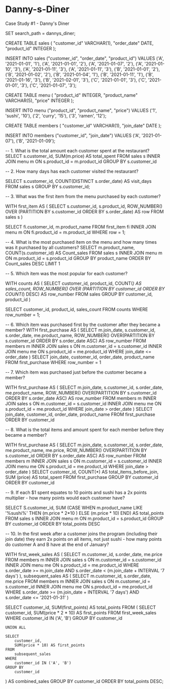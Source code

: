 # Danny-s-Diner
Case Study #1 - Danny's Diner

SET search_path = dannys_diner;

CREATE TABLE sales (
  "customer_id" VARCHAR(1),
  "order_date" DATE,
  "product_id" INTEGER
);

INSERT INTO sales
  ("customer_id", "order_date", "product_id")
VALUES
  ('A', '2021-01-01', '1'),
  ('A', '2021-01-01', '2'),
  ('A', '2021-01-07', '2'),
  ('A', '2021-01-10', '3'),
  ('A', '2021-01-11', '3'),
  ('A', '2021-01-11', '3'),
  ('B', '2021-01-01', '2'),
  ('B', '2021-01-02', '2'),
  ('B', '2021-01-04', '1'),
  ('B', '2021-01-11', '1'),
  ('B', '2021-01-16', '3'),
  ('B', '2021-02-01', '3'),
  ('C', '2021-01-01', '3'),
  ('C', '2021-01-01', '3'),
  ('C', '2021-01-07', '3');
 

CREATE TABLE menu (
  "product_id" INTEGER,
  "product_name" VARCHAR(5),
  "price" INTEGER
);

INSERT INTO menu
  ("product_id", "product_name", "price")
VALUES
  ('1', 'sushi', '10'),
  ('2', 'curry', '15'),
  ('3', 'ramen', '12');
  

CREATE TABLE members (
  "customer_id" VARCHAR(1),
  "join_date" DATE
);

INSERT INTO members
  ("customer_id", "join_date")
VALUES
  ('A', '2021-01-07'),
  ('B', '2021-01-09');
  
  
 -- 1. What is the total amount each customer spent at the restaurant?
SELECT s.customer_id, SUM(m.price) AS total_spent
FROM sales s
INNER JOIN menu m
	ON s.product_id = m.product_id
GROUP BY s.customer_id


-- 2. How many days has each customer visited the restaurant?

SELECT s.customer_id, COUNT(DISTINCT s.order_date) AS visit_days
FROM sales s
GROUP BY s.customer_id;


-- 3. What was the first item from the menu purchased by each customer?

WITH first_item AS (
  	SELECT s.customer_id,
  		   s.product_id,
  		   ROW_NUMBER() OVER (PARTITION BY s.customer_id ORDER BY s.order_date) AS row
  	FROM sales s
)
  
SELECT fi.customer_id, m.product_name
FROM first_item fi
INNER JOIN menu m
	ON fi.product_id = m.product_id
WHERE row = 1;

-- 4. What is the most purchased item on the menu and how many times was it purchased by all customers?
SELECT m.product_name, COUNT(s.customer_id) AS Count_sales
FROM sales s
INNER JOIN menu m
	ON m.product_id = s.product_id
GROUP BY product_name
ORDER BY Count_sales DESC
LIMIT 1


-- 5. Which item was the most popular for each customer?

WITH counts AS (
  	SELECT 
        customer_id, 
        product_id, 
        COUNT(*) AS sales_count, 
        ROW_NUMBER() OVER (PARTITION BY customer_id ORDER BY COUNT(*) DESC) AS row_number
	FROM sales
    GROUP BY customer_id, product_id
)

SELECT customer_id, product_id, sales_count
FROM counts
WHERE row_number = 1;

-- 6. Which item was purchased first by the customer after they became a member?
 WITH first_purchase AS (
    SELECT m.join_date,
   			s.customer_id, 
  			s.order_date, 
  			me.product_name, 
  			ROW_NUMBER() OVER(PARTITION BY s.customer_id ORDER BY s.order_date ASC) AS row_number
FROM members m
INNER JOIN sales s
	ON m.customer_id = s.customer_id
INNER JOIN menu me
	ON s.product_id = me.product_id
WHERE join_date <= order_date
   )
SELECT join_date, customer_id, order_date, product_name
FROM first_purchase
WHERE row_number = 1

-- 7. Which item was purchased just before the customer became a member?

 WITH first_purchase AS (
    SELECT m.join_date,
   			s.customer_id, 
  			s.order_date, 
  			me.product_name, 
  			ROW_NUMBER() OVER(PARTITION BY s.customer_id ORDER BY s.order_date ASC) AS row_number
FROM members m
INNER JOIN sales s
	ON m.customer_id = s.customer_id
INNER JOIN menu me
	ON s.product_id = me.product_id
WHERE join_date > order_date
   )
SELECT join_date, customer_id, order_date, product_name
FROM first_purchase
ORDER BY customer_id

-- 8. What is the total items and amount spent for each member before they became a member?

WITH first_purchase AS (
    SELECT m.join_date,
   			s.customer_id, 
  			s.order_date, 
  			me.product_name, 
   			me.price,
  			ROW_NUMBER() OVER(PARTITION BY s.customer_id ORDER BY s.order_date ASC) AS row_number
FROM members m
INNER JOIN sales s
	ON m.customer_id = s.customer_id
INNER JOIN menu me
	ON s.product_id = me.product_id
WHERE join_date > order_date
   )
SELECT  customer_id, COUNT(*) AS total_items_before_join, SUM (price) AS total_spent
FROM first_purchase
GROUP BY customer_id
ORDER BY customer_id


-- 9.  If each $1 spent equates to 10 points and sushi has a 2x points multiplier - how many points would each customer have?

SELECT S.customer_id, 
		SUM (CASE 
        	WHEN m.product_name LIKE '%sushi%' THEN (m.price * 2*10 )
            ELSE (m.price * 10)
        END) AS total_points
FROM sales s
INNER JOIN menu m
	ON m.product_id = s.product_id
GROUP BY customer_id
ORDER BY total_points DESC


-- 10. In the first week after a customer joins the program (including their join date) they earn 2x points on all items, not just sushi - how many points do customer A and B have at the end of January?

WITH first_week_sales AS (
    SELECT 
        m.customer_id,
        s.order_date,
        me.price
    FROM 
        members m
    INNER JOIN 
        sales s ON m.customer_id = s.customer_id
    INNER JOIN 
        menu me ON s.product_id = me.product_id
    WHERE 
        s.order_date >= m.join_date
        AND s.order_date < (m.join_date + INTERVAL '7 days') 
),
subsequent_sales AS (
    SELECT 
        m.customer_id,
        s.order_date,
        me.price
    FROM 
        members m
    INNER JOIN 
        sales s ON m.customer_id = s.customer_id
    INNER JOIN 
        menu me ON s.product_id = me.product_id
    WHERE 
        s.order_date >= (m.join_date + INTERVAL '7 days') 
        AND s.order_date <= '2021-01-31'
)

SELECT 
    customer_id,
    SUM(first_points) AS total_points
FROM (
    SELECT 
        customer_id,
        SUM(price * 2 * 10) AS first_points
    FROM 
        first_week_sales
    WHERE 
        customer_id IN ('A', 'B') 
    GROUP BY 
        customer_id

    UNION ALL

    SELECT 
        customer_id,
        SUM(price * 10) AS first_points
    FROM 
        subsequent_sales
    WHERE 
        customer_id IN ('A', 'B')
    GROUP BY 
        customer_id
) AS combined_sales
GROUP BY 
    customer_id
ORDER BY 
    total_points DESC;
